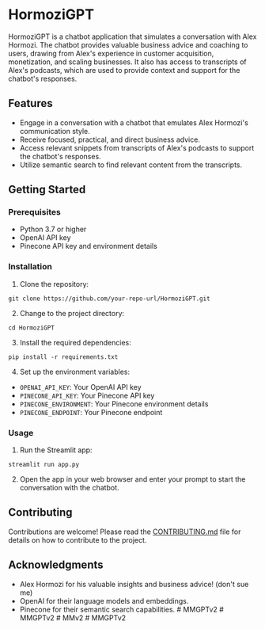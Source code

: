 # HormoziGPT

HormoziGPT is a chatbot application that simulates a conversation with Alex Hormozi. The chatbot provides valuable business advice and coaching to users, drawing from Alex's experience in customer acquisition, monetization, and scaling businesses. It also has access to transcripts of Alex's podcasts, which are used to provide context and support for the chatbot's responses.

## Features

- Engage in a conversation with a chatbot that emulates Alex Hormozi's communication style.
- Receive focused, practical, and direct business advice.
- Access relevant snippets from transcripts of Alex's podcasts to support the chatbot's responses.
- Utilize semantic search to find relevant content from the transcripts.

## Getting Started

### Prerequisites

- Python 3.7 or higher
- OpenAI API key
- Pinecone API key and environment details

### Installation

1. Clone the repository:
```
git clone https://github.com/your-repo-url/HormoziGPT.git
```
2. Change to the project directory:
```
cd HormoziGPT
```
3. Install the required dependencies:
```
pip install -r requirements.txt
```
4. Set up the environment variables:
- `OPENAI_API_KEY`: Your OpenAI API key
- `PINECONE_API_KEY`: Your Pinecone API key
- `PINECONE_ENVIRONMENT`: Your Pinecone environment details
- `PINECONE_ENDPOINT`: Your Pinecone endpoint

### Usage

1. Run the Streamlit app:
```
streamlit run app.py
```
2. Open the app in your web browser and enter your prompt to start the conversation with the chatbot.

## Contributing

Contributions are welcome! Please read the [CONTRIBUTING.md](CONTRIBUTING.md) file for details on how to contribute to the project.

## Acknowledgments

- Alex Hormozi for his valuable insights and business advice! (don't sue me)
- OpenAI for their language models and embeddings.
- Pinecone for their semantic search capabilities.
#   M M G P T v 2  
 #   M M G P T v 2  
 #   M M v 2  
 #   M M G P T v 2  
 